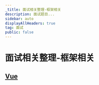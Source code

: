 ```yaml
---
_title: 面试相关整理-框架相关
description: 面试题目...
sidebar: auto
displayAllHeaders: true
tag: 面试
public: false
---
```


# 面试相关整理-框架相关

## [Vue](vue/guide.md)